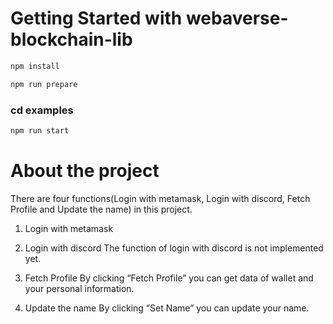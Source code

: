 # Getting Started with webaverse-blockchain-lib

```sh
npm install
```

```sh
npm run prepare
```

### cd examples

```sh
npm run start
```

# About the project
There are four functions(Login with metamask, Login with discord, Fetch Profile and Update the name) in this project.

1.  Login with metamask
    
3.  Login with discord
    The function of login with discord is not implemented yet.
3.  Fetch Profile
    By clicking “Fetch Profile” you can get data of wallet and your personal information.
4.  Update the name
    By clicking “Set Name” you can update your name.
